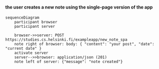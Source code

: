 #### the user creates a new note using the single-page version of the app

```mermaid
sequenceDiagram
    participant browser
    participant server

    browser->>server: POST https://studies.cs.helsinki.fi/exampleapp/new_note_spa
    note right of browser: body: { "content": "your post", "date": "current date" }
    activate server
    server-->>browser: application/json (201)
    note left of server: {"message": "note created"}
```